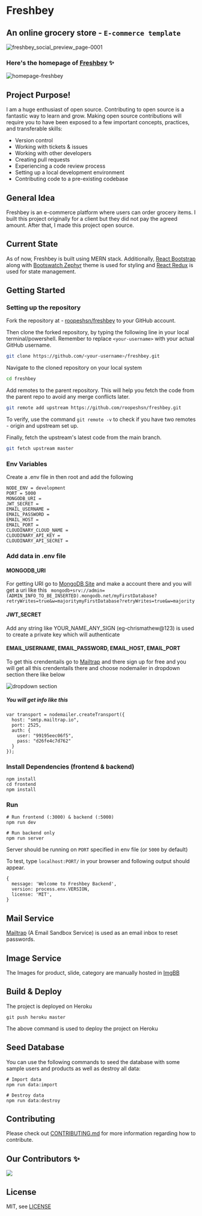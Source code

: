 # Freshbey

## An online grocery store - `E-commerce template`

![freshbey_social_preview_page-0001](https://user-images.githubusercontent.com/70762571/193757464-b8984e3d-01c2-4ab4-846a-d15aa592bc44.jpg)

### Here's the homepage of [Freshbey](https://freshbey.herokuapp.com/) ✨

![homepage-freshbey](https://user-images.githubusercontent.com/70762571/167148307-718dabc9-057d-4296-853a-6da097d800d4.png)

## Project Purpose!

I am a huge enthusiast of open source. Contributing to open source is a fantastic way to learn and grow. Making open source contributions will require you to have been exposed to a few important concepts, practices, and transferable skills:

- Version control
- Working with tickets & issues
- Working with other developers
- Creating pull requests
- Experiencing a code review process
- Setting up a local development environment
- Contributing code to a pre-existing codebase

## General Idea

Freshbey is an e-commerce platform where users can order grocery items. I built this project originally for a client but they did not pay the agreed amount. After that, I made this project open source.

## Current State

As of now, Freshbey is built using MERN stack. Additionally, [React Bootstrap](https://react-bootstrap.github.io/) along with [Bootswatch Zephyr](https://bootswatch.com/zephyr/) theme is used for styling and [React Redux](https://react-redux.js.org/) is used for state management.

## Getting Started

### Setting up the repository

Fork the repository at - [roopeshsn/freshbey](https://github.com/roopeshsn/freshbey) to your GitHub account.

Then clone the forked repository, by typing the following line in your local terminal/powershell. Remember to replace `<your-username>` with your actual GitHub username.

```bash
git clone https://github.com/<your-username>/freshbey.git
```

Navigate to the cloned repository on your local system

```bash
cd freshbey
```

Add remotes to the parent repository. This will help you fetch the code from the
parent repo to avoid any merge conflicts later.

```bash
git remote add upstream https://github.com/roopeshsn/freshbey.git
```

To verify, use the command `git remote -v` to check if you have two remotes - origin and upstream set up.

Finally, fetch the upstream's latest code from the main branch.

```bash
git fetch upstream master
```

### Env Variables

Create a .env file in then root and add the following

```
NODE_ENV = development
PORT = 5000
MONGODB_URI =
JWT_SECRET =
EMAIL_USERNAME =
EMAIL_PASSWORD =
EMAIL_HOST =
EMAIL_PORT =
CLOUDINARY_CLOUD_NAME =
CLOUDINARY_API_KEY = 
CLOUDINARY_API_SECRET = 
```

### Add data in .env file

#### MONGODB_URI

For getting URI go to [MongoDB Site](www.mongodb.com) and make a account there and you will get a uri like this
` mongodb+srv://admin=(ADMIN_INFO_TO_BE_INSERTED).mongodb.net/myFirstDatabase?retryWrites=true&w=majoritymyFirstDatabase?retryWrites=true&w=majority`

#### JWT_SECRET

Add any string like YOUR_NAME_ANY_SIGN (eg-chrismathew@123) is used to create a private key which will authenticate

#### EMAIL_USERNAME, EMAIL_PASSWORD, EMAIL_HOST, EMAIL_PORT

To get this crendentails go to [Mailtrap](https://mailtrap.io) and there sign up for free and you will get all this crendentails there and choose nodemailer in dropdown section there like below

![dropdown section](https://user-images.githubusercontent.com/91003905/193517826-5647ca92-131c-46e2-85de-fb29e53269ba.png)

##### You will get info like this

```
var transport = nodemailer.createTransport({
  host: "smtp.mailtrap.io",
  port: 2525,
  auth: {
    user: "99195eec06f5",
    pass: "d26fe4c7d762"
  }
});
```

### Install Dependencies (frontend & backend)

```
npm install
cd frontend
npm install
```

### Run

```
# Run frontend (:3000) & backend (:5000)
npm run dev

# Run backend only
npm run server
```

Server should be running on `PORT` specified in env file (or `5000` by default)

To test, type `localhost:PORT/` in your browser and following output should appear.

```
{
  message: 'Welcome to Freshbey Backend',
  version: process.env.VERSION,
  license: 'MIT',
}
```

## Mail Service

[Mailtrap](https://www.example.com) (A Email Sandbox Service) is used as an email inbox to reset passwords.

## Image Service

The Images for product, slide, category are manually hosted in [ImgBB](https://imgbb.com/)

## Build & Deploy

The project is deployed on Heroku

```
git push heroku master
```

The above command is used to deploy the project on Heroku

## Seed Database

You can use the following commands to seed the database with some sample users and products as well as destroy all data:

```
# Import data
npm run data:import

# Destroy data
npm run data:destroy
```

## Contributing

Please check out [CONTRIBUTING.md](CONTRIBUTING.md) for more information regarding how to contribute.

## Our Contributors ✨

<a href="https://github.com/roopeshsn/freshbey/graphs/contributors">
  <img src="https://contrib.rocks/image?repo=roopeshsn/freshbey" />
</a>

## License

MIT, see [LICENSE](LICENSE)
